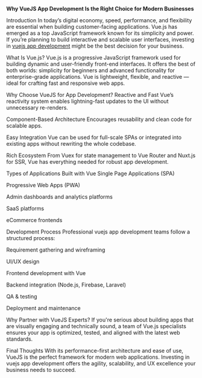 **Why VueJS App Development Is the Right Choice for Modern Businesses**

Introduction
In today’s digital economy, speed, performance, and flexibility are essential when building customer-facing applications. Vue.js has emerged as a top JavaScript framework known for its simplicity and power. If you’re planning to build interactive and scalable user interfaces, investing in [vuejs app development](https://ioweb3.io/expertise/vuejs) might be the best decision for your business.

What Is Vue.js?
Vue.js is a progressive JavaScript framework used for building dynamic and user-friendly front-end interfaces. It offers the best of both worlds: simplicity for beginners and advanced functionality for enterprise-grade applications. Vue is lightweight, flexible, and reactive — ideal for crafting fast and responsive web apps.

Why Choose VueJS for App Development?
Reactive and Fast
Vue’s reactivity system enables lightning-fast updates to the UI without unnecessary re-renders.

Component-Based Architecture
Encourages reusability and clean code for scalable apps.

Easy Integration
Vue can be used for full-scale SPAs or integrated into existing apps without rewriting the whole codebase.

Rich Ecosystem
From Vuex for state management to Vue Router and Nuxt.js for SSR, Vue has everything needed for robust app development.

Types of Applications Built with Vue
Single Page Applications (SPA)

Progressive Web Apps (PWA)

Admin dashboards and analytics platforms

SaaS platforms

eCommerce frontends

Development Process
Professional vuejs app development teams follow a structured process:

Requirement gathering and wireframing

UI/UX design

Frontend development with Vue

Backend integration (Node.js, Firebase, Laravel)

QA & testing

Deployment and maintenance

Why Partner with VueJS Experts?
If you're serious about building apps that are visually engaging and technically sound, a team of Vue.js specialists ensures your app is optimized, tested, and aligned with the latest web standards.

Final Thoughts
With its performance-first architecture and ease of use, VueJS is the perfect framework for modern web applications. Investing in vuejs app development offers the agility, scalability, and UX excellence your business needs to succeed.
